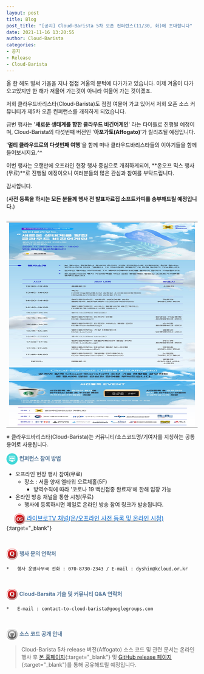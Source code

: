 ```yaml
---
layout: post
title: Blog
post_title: "[공지] Cloud-Barista 5차 오픈 컨퍼런스(11/30, 화)에 초대합니다"
date: 2021-11-16 13:20:55
author: Cloud-Barista
categories: 
- 공지
- Release
- Cloud-Barista
---
```


올 한 해도 벌써 가을을 지나 점점 겨울의 문턱에 다가가고 있습니다.
이제 겨울이 다가오고있지만 한 해가 저물어 가는것이 아니라 여물어 가는 것이겠죠.

저희 클라우드바리스타(Cloud-Barista)도 점점 여물어 가고 있어서 저희 오픈 소스 커뮤니티가 제5차 오픈 컨퍼런스를 개최하게 되었습니다.
<br>

금번 행사는 '**새로운 생태계를 향한 클라우드 비긴어게인**' 라는 타이틀로 진행될 예정이며, Cloud-Barista의 다섯번째 버전인 '**아포가토(Affogato)**'가 릴리즈될 예정입니다.

'**멀티 클라우드로의 다섯번째 여행**'을 함께 떠나 클라우드바리스타들의 이야기들을 함께 들어보시지요.^^<br>

이번 행사는 오랜만에 오프라인 현장 행사 중심으로 개최하게되어, **온오프 믹스 행사(무료)**로 진행될 예정이오니 여러분들의 많은 관심과 참여를 부탁드립니다.
<br>
<!--more-->

감사합니다.<br>

(**사전 등록을 하시는 모든 분들께 행사 전 발표자료집 소프트카피를 송부해드릴 예정입니다.**)<br>
<br>

<center>
<table width="760" id="Table_01" border="0" cellspacing="0" cellpadding="0">
	<tbody><tr>
		<td>
			<a href="https://webinaro.co.kr/Event/117" target="_blank"><img width="760" height="533" style="display: block;" alt="" src="/assets/img/blog/5th-conference/edm_v6-edited.jpg" border="0"></a></td>
	</tr>
    </tbody>
</table>
</center>
 ※ 클라우드바리스타(Cloud-Barista)는 커뮤니티/소스코드명/기여자를 지칭하는 공통 용어로 사용됩니다.

<br>

<span style="color:#557799"><img src="/assets/img/blog/2nd-conference/screen_icon-icons.com_52924.png" width="30" height="30" style="border:0px;vertical-align:middle">
**컨퍼런스 참여 방법**</span>

-   오프라인 현장 행사 참여(무료)
     - 장소 : 서울 양재 엘타워 오르체홀(5F) 
       - 방역수칙에 따라 '코로나 19 백신접종 완료자'에 한해 입장 가능
-	온라인 방송 채널을 통한 시청(무료)
     - 행사에 등록하시면 메일로 온라인 방송 참여 링크가 발송됩니다.

&nbsp;&nbsp;&nbsp;&nbsp;
    [<img src="/assets/img/blog/2nd-conference/Lastfm-Icon_22087.png" width="30" height="30" style="border:0px;vertical-align:middle">
   <span style = "font-size:1.1em;  color: #0366CC;"> 라이브로TV 채널(온/오프라인 사전 등록 및 온라인 시청)</span>](https://webinaro.co.kr/Event/117 "라이브로TV 채널"){:target="_blank"}<br>

<br>

<span style="color:#557799"><img src="/assets/img/blog/2nd-conference/Quora-Icon_22095.png" width="30" height="30" style="border:0px;vertical-align:middle">
**행사 문의 연락처**</span>
 
    *	행사 운영사무국 전화 : 070-8730-2343 / E-mail : dyshin@kcloud.or.kr

<br>

<span style="color:#557799"><img src="/assets/img/blog/2nd-conference/Quora-Icon_22095.png" width="30" height="30" style="border:0px;vertical-align:middle">
**Cloud-Barsita 기술 및 커뮤니티 Q&A 연락처**</span>

    *	E-mail : contact-to-cloud-barista@googlegroups.com


<br>

<span style="color:#557799"><img src="/assets/img/blog/2nd-conference/Github-Icon_22102.png" width="30" height="30" style="border:0px;vertical-align:middle">
**소스 코드 공개 안내**</span>

   > Cloud-Barista 5차 release 버전(Affogato) 소스 코드 및 관련 문서는 온라인 행사 후 [본 홈페이지](https://cloud-barista.github.io/download/ "본 홈페이지 Download page"){:target="_blank"}
    및 [GitHub release 페이지](https://github.com/cloud-barista/cloud-barista "Cloud-Barista release"){:target="_blank"}를 통해 공유해드릴 예정입니다.

